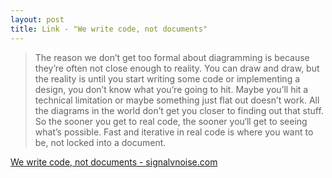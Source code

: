 ```yaml
---
layout: post
title: Link - "We write code, not documents"
---
```


> The reason we don’t get too formal about diagramming is because they’re often not close enough to reality. You can draw and draw, but the reality is until you start writing some code or implementing a design, you don’t know what you’re going to hit. Maybe you’ll hit a technical limitation or maybe something just flat out doesn’t work. All the diagrams in the world don’t get you closer to finding out that stuff. So the sooner you get to real code, the sooner you‘ll get to seeing what’s possible. Fast and iterative in real code is where you want to be, not locked into a document.

[We write code, not documents - signalvnoise.com](https://m.signalvnoise.com/we-write-code-not-documents/)
